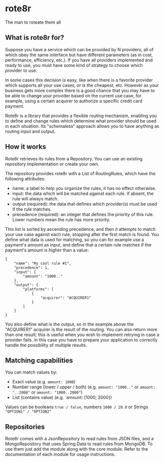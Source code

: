 # rote8r
The man to roteate them all

## What is rote8r for?

Suppose you have a service which can be provided by N providers, all of which obey the same interface but have different parameters 
(as in cost, performance, efficiency, etc.). If you have all providers implemented and ready to use, you must have some kind of strategy
to choose which provider to use.

In some cases this decision is easy, like when there is a favorite provider which supports all your use cases, or is the cheapest, etc.
However as your business gets more complex there is a good chance that you may have to be able to change your provider based on 
the current use case, for example, using a certain acquirer to authorize a specific credit card payment.

Rote8r is a library that provides a flexible routing mechanism, enabling you to define and change rules which determine what provider
should be used in each situation. Its "schemaless" approach allows you to have anything as routing input and output.

## How it works

Rote8r retrieves its rules from a Repository. You can use an existing repository implementation or create your own.

The repository provides rote8r with a List of RoutingRules, which have the following attributes:
- name: a label to help you organize the rules, it has no effect otherwise.
- input: the data which will be matched against each rule. If absent, the rule will always match.
- output (required): the data that defines which provider(s) must be used if the rule matches.
- precedence (required): an integer that defines the priority of this rule. Lower numbers mean the rule has more priority. 

This list is sorted by ascending precedence, and then it attempts to match your use case against each rule, stopping after 
the first match is found. You define what data is used for matching, so you can for example use a payment's amount as input,
and define that a certain rule matches if the payment's amount is higher than a value:

``` 
{
    "name": "My cool rule #1",
    "precedence": 1,
    "input": {
        "amount": "1000.."
    },
    "output": {
        "platforms": [
            {
                "acquirer": "ACQUIRER1"
            }
        ]
    }
}
```

You also define what is the output, so in the example above the "ACQUIRER1" acquirer is the result of the routing. 
You can also return more than one result; this is useful when you wish to implement retrying in case a provider fails.
In this case you have to prepare your application to correctly handle the possibility of multiple results.

## Matching capabilities

You can match values by:
- Exact value (e.g. `amount: 1000`)
- Number range (lower / upper / both) (e.g. `amount: "1000.."` or `amount: "..2000"` or `amount: "1000..2000"`)
- List (contains value) (e.g. `amount: [1000, 2000])

Values can be booleans `true / false`, numbers `1000 / 20.0` or Strings `"OPTION1" / "OPTION2"`

## Repositories

Rote8r comes with a JsonRepository to read rules from JSON files, and a MongoRepository that uses Spring Data to read rules from MongoDB. 
To use them just add the module along with the core module. Refer to the documentation of each module for usage instructions.
